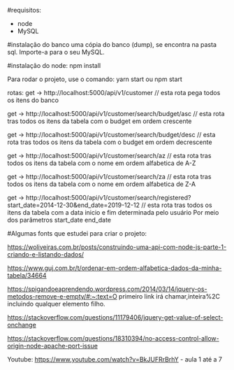 #requisitos:
- node
- MySQL

#instalação do banco
uma cópia do banco (dump), se encontra na pasta sql. 
Importe-a para o seu MySQL.


#instalação do node:
npm install

Para rodar o projeto, use o comando:
yarn start ou npm start

rotas:
get -> http://localhost:5000/api/v1/customer 
// esta rota pega todos os itens do banco

get -> http://localhost:5000/api/v1/customer/search/budget/asc
// esta rota tras todos os itens da tabela com o budget em ordem crescente

get -> http://localhost:5000/api/v1/customer/search/budget/desc
// esta rota tras todos os itens da tabela com o budget em ordem decrescente

get -> http://localhost:5000/api/v1/customer/search/az
// esta rota tras todos os itens da tabela com o nome em ordem alfabetica de A-Z

get -> http://localhost:5000/api/v1/customer/search/za
// esta rota tras todos os itens da tabela com o nome em ordem alfabetica de Z-A

get -> http://localhost:5000/api/v1/customer/search/registered?start_date=2014-12-30&end_date=2019-12-12
// esta rota tras todos os itens da tabela com a data inicio e fim determinada pelo usuário
Por meio dos parâmetros start_date end_date


#Algumas fonts que estudei para criar o projeto:

https://woliveiras.com.br/posts/construindo-uma-api-com-node-js-parte-1-criando-e-listando-dados/

https://www.guj.com.br/t/ordenar-em-ordem-alfabetica-dados-da-minha-tabela/34664

https://spigandoeaprendendo.wordpress.com/2014/03/14/jquery-os-metodos-remove-e-empty/#:~:text=O primeiro link irá chamar,inteira%2C incluindo qualquer elemento filho.

https://stackoverflow.com/questions/11179406/jquery-get-value-of-select-onchange

https://stackoverflow.com/questions/18310394/no-access-control-allow-origin-node-apache-port-issue

Youtube: https://www.youtube.com/watch?v=BkJUFRrBrhY - aula 1 até a 7